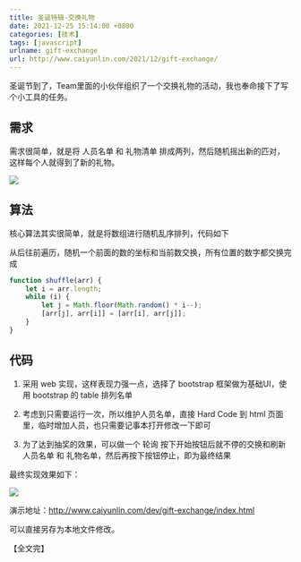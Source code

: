 ```yaml
---
title: 圣诞特辑-交换礼物
date: 2021-12-25 15:14:00 +0800
categories: [技术]  
tags: [javascript]  
urlname: gift-exchange
url: http://www.caiyunlin.com/2021/12/gift-exchange/
---
```


圣诞节到了，Team里面的小伙伴组织了一个交换礼物的活动，我也奉命接下了写个小工具的任务。

## 需求

需求很简单，就是将 人员名单 和 礼物清单 排成两列，然后随机摇出新的匹对，这样每个人就得到了新的礼物。

![](https://images.caiyunlin.com/gift.jpg)

## 算法

核心算法其实很简单，就是将数组进行随机乱序排列，代码如下

从后往前遍历，随机一个前面的数的坐标和当前数交换，所有位置的数字都交换完成

```javascript
function shuffle(arr) {
    let i = arr.length;
    while (i) {
        let j = Math.floor(Math.random() * i--);
        [arr[j], arr[i]] = [arr[i], arr[j]];
    }
}
```

## 代码

1. 采用 web 实现，这样表现力强一点，选择了 bootstrap 框架做为基础UI，使用 bootstrap 的 table 排列名单

2. 考虑到只需要运行一次，所以维护人员名单，直接 Hard Code 到 html 页面里，临时增加人员，也只需要记事本打开修改一下即可
3. 为了达到抽奖的效果，可以做一个 轮询 按下开始按钮后就不停的交换和刷新 人员名单 和 礼物名单，然后再按下按钮停止，即为最终结果

最终实现效果如下：

![](https://images.caiyunlin.com/gift-exchange.gif)

演示地址：<a href=" http://www.caiyunlin.com/dev/gift-exchange/index.html" target="_blank">http://www.caiyunlin.com/dev/gift-exchange/index.html</a>

可以直接另存为本地文件修改。



【全文完】

